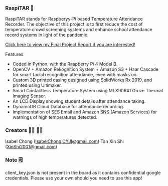 ### RaspiTAR 🍒
RaspiTAR stands for Raspberyy-Pi based Temperature Attendance Recorder. 
The objective of this project is to first reduce the cost of 
temperature crowd screening systems and enhance school attendance record
systems in light of the pandemic.

<p><a href = "">Click here to view my Final Project Report if you are interested!</a></p>

Features:
- Coded in Python, with the Raspberry Pi 4 Model B.
- OpenCV + Amazon Rekognition System + Amazon S3 + Haar Cascade for smart facial recognition attendance, even with masks on.
- Custom 3D printed casing designed using SolidWorks Rx 2019, and printed using Ultimaker.
- Smart Contactless Temperature System using MLX90641 Grove Thermal Imaging Sensor.
- An LCD Display showing student details after attendance taking.
- DynamoDB Cloud Database for attendance recording.
-  Implementation of SES Email and Amazon SNS (Amazon Services) for warnings of high temperatures detected.


### Creators 👧🏻 👧🏻
Isabel Chong (IsabelChong.CYJI@gmail.com) 
Tan Xin Shi (XinShi2001@gmail.com)

### Note 🗒
client_key.json is not present in the board as it contains confidential google credentials. 
Please use your own should you need to use this app!
